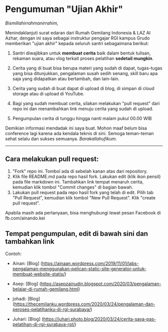 # Pengumuman "Ujian Akhir"

_Bismillahirrahmanirrahim,_

Menindaklanjuti surat edaran dari Rumah Gemilang Indonesia & LAZ Al Azhar, dengan ini saya sebagai instruktur pengajar RGI kampus Grudo memberikan "ujian akhir" kepada seluruh santri sebagaimana berikut:

1. Santri diwajibkan untuk **membuat cerita** baik dalam bentuk tulisan, rekaman suara, atau vlog terkait proses pelatihan **sedetail mungkin**.

2. Cerita yang di buat bisa berupa materi yang sudah di dapat, tugas-tugas yang bisa ditunjukkan, pengalaman susah sedih senang, skill baru apa saja yang didapatkan atau bertambah, dan lain-lain.

3. Cerita yang sudah di buat dapat di upload di blog, di simpan di cloud storage atau di upload di YouTube.

4. Bagi yang sudah membuat cerita, silakan melakukan "pull request" dari repo ini dan menambahkan link menuju cerita yang sudah di upload.

5. Pengumpulan cerita di tunggu hingga nanti malam pukul 00.00 WIB

Demikian informasi mendadak ini saya buat. Mohon maaf belum bisa conference lagi karena ada kendala teknis di sini. Semoga teman-teman sehat selalu dan sukses semuanya. _Barakallahufikum._

---

## Cara melakukan pull request:

1. "Fork" repo ini. Tombol ada di sebelah kanan atas dari repository.
2. Klik file README.md pada repo hasil fork. Lakukan edit (klik ikon pensil) pada file markdown ini. Tambahkan link tempat menaruh cerita, kemudian klik tombol "Commit changes" di bagian bawah.
3. Lakukan pull request pada repo hasil fork yang telah di edit. Pilih tab "Pull Request", kemudian klik tombol "New Pull Request". Klik "create pull request".

Apabila masih ada pertanyaan, bisa menghubungi lewat pesan Facebook di fb.com/ainando.kei

## Tempat pengumpulan, edit di bawah sini dan tambahkan link

Contoh:

- Ainan: [Blog] (https://ainaan.wordpress.com/2019/11/01/labs-pengalaman-menggunakan-pelican-static-site-generator-untuk-membuat-website-statis/)

- Asep: [Blog] (https://asepzainudin.blogspot.com/2020/03/pengalaman-belajar-di-rumah-gemilang.html)

- johadi: [Blog] (https://thecemilanku.wordpress.com/2020/03/24/pengalaman-dan-peroses-pelatihanku-di-rgi-surabaya/)

- Juhari: [Blog] (https://juhari.photo.blog/2020/03/24/cerita-saya-pas-pelatihan-di-rgi-surabaya-rpl/)


